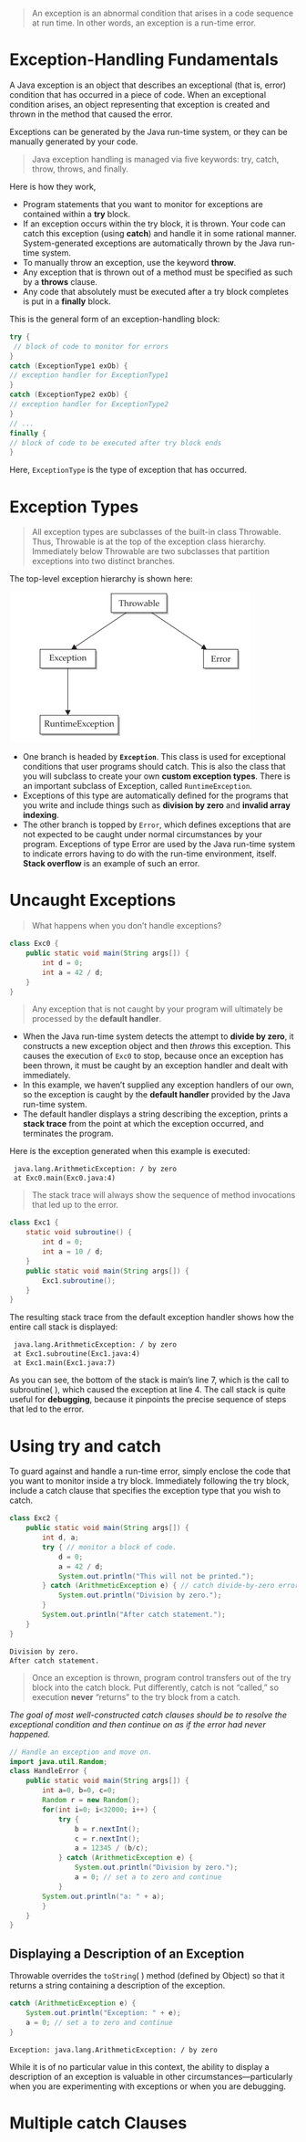 >An exception is an abnormal condition that arises in a code sequence at run time. In other words, an exception is a run-time error.
# Exception-Handling Fundamentals

A Java exception is an object that describes an exceptional (that is, error) condition that has occurred in a piece of code. When an exceptional condition arises, an object representing that exception is created and thrown in the method that caused the error.

Exceptions can be generated by the Java run-time system, or they can be manually generated by your code.

>Java exception handling is managed via five keywords: try, catch, throw, throws, and finally.

Here is how they work,
* Program statements that you want to monitor for exceptions are contained within a **try** block. 
* If an exception occurs within the try block, it is thrown. Your code can catch this exception (using **catch**) and handle it in some rational manner. System-generated exceptions are automatically thrown by the Java run-time system. 
* To manually throw an exception, use the keyword **throw**. 
* Any exception that is thrown out of a method must be specified as such by a **throws** clause. 
* Any code that absolutely must be executed after a try block completes is put in a **finally** block.

This is the general form of an exception-handling block:

```java
try {
 // block of code to monitor for errors
}
catch (ExceptionType1 exOb) {
// exception handler for ExceptionType1
}
catch (ExceptionType2 exOb) {
// exception handler for ExceptionType2
}
// ...
finally {
// block of code to be executed after try block ends
}
```
Here, `ExceptionType` is the type of exception that has occurred.

# Exception Types

> All exception types are subclasses of the built-in class Throwable. Thus, Throwable is at the top of the exception class hierarchy. Immediately below Throwable are two subclasses that partition exceptions into two distinct branches.

The top-level exception hierarchy is shown here:

![Pasted image 20240906082344](Pasted%20image%2020240906082344.png)

* One branch is headed by **`Exception`**. This class is used for exceptional conditions that user programs should catch. This is also the class that you will subclass to create your own **custom exception types**. There is an important subclass of Exception, called `RuntimeException`.
* Exceptions of this type are automatically defined for the programs that you write and include things such as **division by zero** and **invalid array indexing**.
* The other branch is topped by `Error`, which defines exceptions that are not expected to be caught under normal circumstances by your program. Exceptions of type Error are used by the Java run-time system to indicate errors having to do with the run-time environment, itself. **Stack overflow** is an example of such an error.
# Uncaught Exceptions

>What happens when you don’t handle exceptions?

```java
class Exc0 {
	public static void main(String args[]) {
		int d = 0;
		int a = 42 / d;
	}
}
```

> Any exception that is not caught by your program will ultimately be processed by the **default handler**.

* When the Java run-time system detects the attempt to **divide by zero**, it constructs a new exception object and then *throws* this exception. This causes the execution of `Exc0` to stop, because once an exception has been thrown, it must be caught by an exception handler and dealt with immediately. 
* In this example, we haven’t supplied any exception handlers of our own, so the exception is caught by the **default handler** provided by the Java run-time system. 
* The default handler displays a string describing the exception, prints a **stack trace** from the point at which the exception occurred, and terminates the program.

Here is the exception generated when this example is executed:
```stacktrace
 java.lang.ArithmeticException: / by zero
 at Exc0.main(Exc0.java:4)
```

>The stack trace will always show the sequence of method invocations that led up to the error.

```java
class Exc1 {
	static void subroutine() {
		int d = 0;
		int a = 10 / d;
	}
	public static void main(String args[]) {
		Exc1.subroutine();
	}
}
```

The resulting stack trace from the default exception handler shows how the entire call 
stack is displayed:
```stack trace
 java.lang.ArithmeticException: / by zero
 at Exc1.subroutine(Exc1.java:4)
 at Exc1.main(Exc1.java:7)
```
As you can see, the bottom of the stack is main’s line 7, which is the call to subroutine( ), which caused the exception at line 4. The call stack is quite useful for **debugging**, because it pinpoints the precise sequence of steps that led to the error.
# Using try and catch

To guard against and handle a run-time error, simply enclose the code that you want to monitor inside a try block. Immediately following the try block, include a catch clause that specifies the exception type that you wish to catch.

```java
class Exc2 {
	public static void main(String args[]) {
		int d, a;
		try { // monitor a block of code.
			d = 0;
			a = 42 / d;
			System.out.println("This will not be printed.");
		} catch (ArithmeticException e) { // catch divide-by-zero error
			System.out.println("Division by zero.");
		}
		System.out.println("After catch statement.");
	}
}
```
```output
Division by zero.
After catch statement.
```

>Once an exception is thrown, program control transfers out of the try block into the catch block. Put differently, catch is not “called,” so execution **never** “returns” to the try block from a catch.

*The goal of most well-constructed catch clauses should be to resolve the exceptional condition and then continue on as if the error had never happened.*

```java
// Handle an exception and move on.
import java.util.Random;
class HandleError {
	public static void main(String args[]) {
		int a=0, b=0, c=0;
		Random r = new Random();
		for(int i=0; i<32000; i++) {
			try {
				b = r.nextInt();
				c = r.nextInt();
				a = 12345 / (b/c);
			} catch (ArithmeticException e) {
				System.out.println("Division by zero.");
				a = 0; // set a to zero and continue
			}
		System.out.println("a: " + a);
		}
	}
}
```
## Displaying a Description of an Exception

Throwable overrides the `toString`( ) method (defined by Object) so that it returns a string containing a description of the exception.

```java
catch (ArithmeticException e) {
	System.out.println("Exception: " + e);
	a = 0; // set a to zero and continue
}
```
```
Exception: java.lang.ArithmeticException: / by zero
```

While it is of no particular value in this context, the ability to display a description of 
an exception is valuable in other circumstances—particularly when you are experimenting 
with exceptions or when you are debugging.
# Multiple catch Clauses
